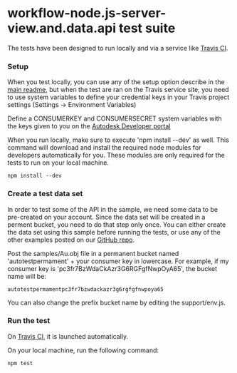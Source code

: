 # workflow-node.js-server-view.and.data.api test suite

The tests have been designed to run locally and via a service like [Travis CI](https://travis-ci.org/).


### Setup
When you test locally, you can use any of the setup option describe in the [main readme](../README.md), but when the test
are ran on the Travis service site, you need to use system variables to define your credential keys in your Travis project settings
(Settings -> Environment Variables)

Define a CONSUMERKEY and CONSUMERSECRET system variables with the keys given to you on the
[Autodesk Developer portal](https://developer.autodesk.com/)

When you run locally, make sure to execute 'npm install --dev' as well. This command will download and install the
required node modules for developers automatically for you.
These modules are only required for the tests to run on your local machine.<br />
```
npm install --dev
```

### Create a test data set
In order to test some of the API in the sample, we need some data to be pre-created on your account. Since the data set will
be created in a perment bucket, you need to do that step only once. You can either create the data set using this sample before
running the tests, or use any of the other examples posted on our
[GitHub repo](https://github.com/Developer-Autodesk?utf8=%E2%9C%93&query=workflow).

Post the samples/Au.obj file in a permanent bucket named 'autotestpermament' + your consumer key in lowercase.
For example, if my consumer key is 'pc3fr7BzWdaCkAzr3G6RGFgfNwpOyA65', the bucket name will be: <br />
```
autotestpermamentpc3fr7bzwdackazr3g6rgfgfnwpoya65
```

You can also change the prefix bucket name by editing the support/env.js.

### Run the test
On [Travis CI](https://travis-ci.org/), it is launched automatically.

On your local machine, run the following command: <br />
```
npm test
```
